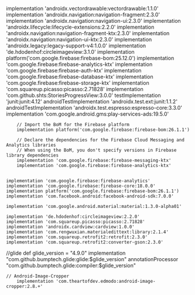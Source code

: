 implementation 'androidx.vectordrawable:vectordrawable:1.1.0'
    implementation 'androidx.navigation:navigation-fragment:2.3.0'
    implementation 'androidx.navigation:navigation-ui:2.3.0'
    implementation 'androidx.lifecycle:lifecycle-extensions:2.2.0'
    implementation 'androidx.navigation:navigation-fragment-ktx:2.3.0'
    implementation 'androidx.navigation:navigation-ui-ktx:2.3.0'
    implementation 'androidx.legacy:legacy-support-v4:1.0.0'
    implementation 'de.hdodenhof:circleimageview:3.1.0'
    implementation platform('com.google.firebase:firebase-bom:25.12.0')
    implementation 'com.google.firebase:firebase-analytics-ktx'
    implementation 'com.google.firebase:firebase-auth-ktx'
    implementation 'com.google.firebase:firebase-database-ktx'
    implementation 'com.google.firebase:firebase-storage-ktx'
    implementation 'com.squareup.picasso:picasso:2.71828'
    implementation 'com.github.shts:StoriesProgressView:3.0.0'
    testImplementation 'junit:junit:4.12'
    androidTestImplementation 'androidx.test.ext:junit:1.1.2'
    androidTestImplementation 'androidx.test.espresso:espresso-core:3.3.0'
    implementation 'com.google.android.gms:play-services-ads:19.5.0'


        // Import the BoM for the Firebase platform
        implementation platform('com.google.firebase:firebase-bom:26.1.1')

        // Declare the dependencies for the Firebase Cloud Messaging and Analytics libraries
        // When using the BoM, you don't specify versions in Firebase library dependencies
        implementation 'com.google.firebase:firebase-messaging-ktx'
        implementation 'com.google.firebase:firebase-analytics-ktx'


    implementation 'com.google.firebase:firebase-analytics'
    implementation 'com.google.firebase:firebase-core:18.0.0'
    implementation platform('com.google.firebase:firebase-bom:26.1.1')
    implementation 'com.facebook.android:facebook-android-sdk:7.0.0'

    implementation 'com.google.android.material:material:1.3.0-alpha01'

    implementation 'de.hdodenhof:circleimageview:2.2.0'
    implementation 'com.squareup.picasso:picasso:2.71828'
    implementation 'androidx.cardview:cardview:1.0.0'
    implementation 'com.rengwuxian.materialedittext:library:2.1.4'
    implementation 'com.squareup.retrofit2:retrofit:2.3.0'
    implementation 'com.squareup.retrofit2:converter-gson:2.3.0'

//glide
    def glide_version = "4.9.0"
    implementation "com.github.bumptech.glide:glide:$glide_version"
    annotationProcessor "com.github.bumptech.glide:compiler:$glide_version"

    // Android-Image-Cropper
        implementation 'com.theartofdev.edmodo:android-image-cropper:2.8.+'



